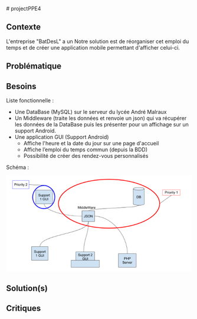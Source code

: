 # projectPPE4

Contexte
--------

L'entreprise "BatDesL" a un
Notre solution est de réorganiser cet emploi du temps et de créer une application mobile permettant d'afficher celui-ci.

Problématique
-------------

Besoins
-------

Liste fonctionnelle :

- Une DataBase (MySQL) sur le serveur du lycée André Malraux
- Un Middleware (traite les données et renvoie un json) qui va récupérer les données de la DataBase puis les présenter pour un affichage sur un support Android.
- Une application GUI (Support Android)
  - Affiche l'heure et la date du jour sur une page d'accueil
  - Affiche l’emploi du temps commun (depuis la BDD)
  - Possibilité de créer des rendez-vous personnalisés

Schéma :

![schemaPPE4](schemaPPE4.png)

Solution(s)
--------

Critiques
---------
